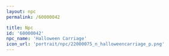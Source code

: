 ```yaml
---
layout: npc
permalink: /60000042

title: Npc
id: '60000042'
npc_name: 'Halloween Carriage'
icon_url: 'portrait/npc/22000075_n_halloweencarriage_p.png'
---
```

